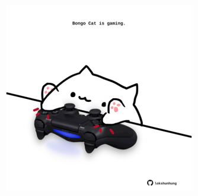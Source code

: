 <!-- built at 26/07/2022, 17:04:12 UTC -->
<p align="center">
  <img width="500" height="500" src="./ReadmeImage.svg">
</p>
